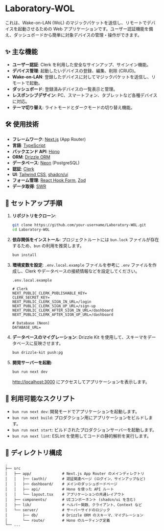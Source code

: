 # Laboratory-WOL

これは、Wake-on-LAN (WoL) のマジックパケットを送信し、リモートでデバイスを起動させるための Web アプリケーションです。ユーザー認証機能を備え、ダッシュボードから簡単に対象デバイスの管理・操作ができます。

## ✨ 主な機能

-   **ユーザー認証**: Clerk を利用した安全なサインアップ、サインイン機能。
-   **デバイス管理**: 起動したいデバイスの登録、編集、削除 (CRUD)。
-   **Wake-on-LAN**: 登録したデバイスに対してマジックパケットを送信し、リモートで起動。
-   **ダッシュボード**: 登録済みデバイスの一覧表示と管理。
-   **レスポンシブデザイン**: PC、スマートフォン、タブレットなど各種デバイスに対応。
-   **テーマ切り替え**: ライトモードとダークモードの切り替え機能。

## 🛠️ 使用技術

-   **フレームワーク**: [Next.js](https://nextjs.org/) (App Router)
-   **言語**: [TypeScript](https://www.typescriptlang.org/)
-   **バックエンド API**: [Hono](https://hono.dev/)
-   **ORM**: [Drizzle ORM](https://orm.drizzle.team/)
-   **データベース**: [Neon](https://neon.tech/) (PostgreSQL)
-   **認証**: [Clerk](https://clerk.com/)
-   **UI**: [Tailwind CSS](https://tailwindcss.com/), [shadcn/ui](https://ui.shadcn.com/)
-   **フォーム管理**: [React Hook Form](https://react-hook-form.com/), [Zod](https://zod.dev/)
-   **データ取得**: [SWR](https://swr.vercel.app/)

## 🚀 セットアップ手順

1.  **リポジトリをクローン**:

    ```bash
    git clone https://github.com/your-username/Laboratory-WOL.git
    cd Laboratory-WOL
    ```

2.  **依存関係をインストール**:
    プロジェクトルートには `bun.lock` ファイルが存在するため、`bun` の利用を推奨します。

    ```bash
    bun install
    ```

3.  **環境変数を設定**:
    `.env.local.example` ファイルを参考に `.env` ファイルを作成し、Clerk やデータベースの接続情報などを設定してください。

    `.env.local.example`

    ```
    # Clerk
    NEXT_PUBLIC_CLERK_PUBLISHABLE_KEY=
    CLERK_SECRET_KEY=
    NEXT_PUBLIC_CLERK_SIGN_IN_URL=/login
    NEXT_PUBLIC_CLERK_SIGN_UP_URL=/sign-up
    NEXT_PUBLIC_CLERK_AFTER_SIGN_IN_URL=/dashboard
    NEXT_PUBLIC_CLERK_AFTER_SIGN_UP_URL=/dashboard

    # Database (Neon)
    DATABASE_URL=
    ```

4.  **データベースのマイグレーション**:
    Drizzle Kit を使用して、スキーマをデータベースに反映させます。

    ```bash
    bun drizzle-kit push:pg
    ```

5.  **開発サーバーを起動**:
    ```bash
    bun run next dev
    ```
    [http://localhost:3000](http://localhost:3000) にアクセスしてアプリケーションを表示します。

## 📜 利用可能なスクリプト

-   `bun run next dev`: 開発モードでアプリケーションを起動します。
-   `bun run next build`: プロダクション用にアプリケーションをビルドします。
-   `bun run next start`: ビルドされたプロダクションサーバーを起動します。
-   `bun run next lint`: ESLint を使用してコードの静的解析を実行します。

## 📁 ディレクトリ構成

```
.
├── src
│   ├── app/              # Next.js App Router のメインディレクトリ
│   │   ├── (auth)/       # 認証関連ページ (ログイン、サインアップなど)
│   │   ├── dashboard/    # メインのダッシュボードページ
│   │   ├── api/          # Hono を使った API ルート
│   │   └── layout.tsx    # アプリケーションの共通レイアウト
│   ├── components/       # UIコンポーネント (shadcn/ui を含む)
│   ├── lib/              # ヘルパー関数、クライアント、Context など
│   └── server/           # サーバーサイドのロジック
│       ├── db/           # Drizzle ORM のスキーマ、マイグレーション
│       └── route/        # Hono のルーティング定義
└── ...
```
